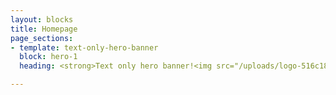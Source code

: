 ```yaml
---
layout: blocks
title: Homepage
page_sections:
- template: text-only-hero-banner
  block: hero-1
  heading: <strong>Text only hero banner!<img src="/uploads/logo-516c18ef04e0eead60f85595d9f8b56a.png"></strong>

---
```

